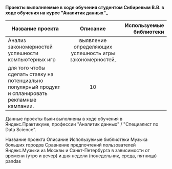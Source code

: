 __Проекты выполняемые в ходе обучения студентом Сибиревым В.В. в ходе обучения на курсе "Аналитик данных"___

Название проекта            | Описание                                                                                                | Используемые библиотеки
----------------------------|:------------------------------------------------------------------------------------------------------: |------:
Анализ закономерностей успешности компьютерных игр | выявление определяющих успешность игры закономерностей, 
                              для того чтобы сделать ставку на потенциально популярный продукт и спланировать рекламные кампании.     | 10



Данные проекты были выполнены в ходе обучения в Яндекс.Практикуме, профессии "Аналитик данных" / "Специалист по Data Science".

Название проекта	Описание	Используемые библиотеки
Музыка больших городов	Сравнение предпочтений пользователей Яндекс.Музыки из Москвы и Санкт-Петербурга в зависимости от времени (утро и вечер) и дня недели (понедельник, среда, пятница)	pandas
